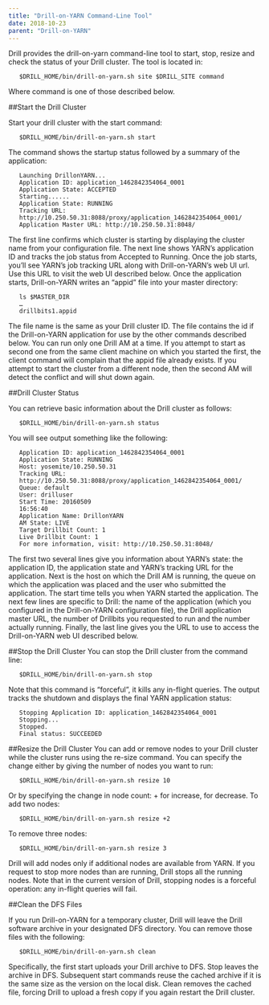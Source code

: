 ```yaml
---
title: "Drill-on-YARN Command-Line Tool"
date: 2018-10-23
parent: "Drill-on-YARN"
---  
```


Drill provides the drill-on-yarn command-line tool to start, stop, resize and check the status of your Drill cluster. The tool is located in:  

       $DRILL_HOME/bin/drill-on-yarn.sh site $DRILL_SITE command

Where command is one of those described below.  

##Start the Drill Cluster  

Start your drill cluster with the start command:  

       $DRILL_HOME/bin/drill-on-yarn.sh start  

The command shows the startup status followed by a summary of the application:  

       Launching DrillonYARN...
       Application ID: application_1462842354064_0001
       Application State: ACCEPTED
       Starting......
       Application State: RUNNING
       Tracking URL:
       http://10.250.50.31:8088/proxy/application_1462842354064_0001/
       Application Master URL: http://10.250.50.31:8048/


The first line confirms which cluster is starting by displaying the cluster name from your
configuration file. The next line shows YARN’s application ID and tracks the job status from
Accepted to Running. Once the job starts, you’ll see YARN’s job tracking URL along with
Drill-on-YARN’s web UI url. Use this URL to visit the web UI described below. Once the application starts, Drill-on-YARN writes an “appid” file into your master directory:  

       ls $MASTER_DIR
       …
       drillbits1.appid  

The file name is the same as your Drill cluster ID. The file contains the id if the Drill-on-YARN application for use by the other commands described below. You can run only one Drill AM at a time. If you attempt to start as second one from the same client machine on which you started the first, the client command will complain that the appid file already exists. If you attempt to start the cluster from a different node, then the second AM will detect the conflict and will shut down again.  

##Drill Cluster Status 

You can retrieve basic information about the Drill cluster as follows:

       $DRILL_HOME/bin/drill-on-yarn.sh status

You will see output something like the following:  

       Application ID: application_1462842354064_0001
       Application State: RUNNING
       Host: yosemite/10.250.50.31
       Tracking URL:
       http://10.250.50.31:8088/proxy/application_1462842354064_0001/
       Queue: default
       User: drilluser
       Start Time: 20160509
       16:56:40
       Application Name: DrillonYARN
       AM State: LIVE
       Target Drillbit Count: 1
       Live Drillbit Count: 1
       For more information, visit: http://10.250.50.31:8048/  


The first two several lines give you information about YARN’s state: the application ID, the
application state and YARN’s tracking URL for the application. Next is the host on which the Drill AM is running, the queue on which the application was placed and the user who submitted the application. The start time tells you when YARN started the application.
The next few lines are specific to Drill: the name of the application (which you configured in the Drill-on-YARN configuration file), the Drill application master URL, the number of Drillbits you requested to run and the number actually running. Finally, the last line gives you the URL to use to access the Drill-on-YARN web UI described below.  

##Stop the Drill Cluster
You can stop the Drill cluster from the command line:  

       $DRILL_HOME/bin/drill-on-yarn.sh stop  

Note that this command is “forceful”, it kills any in-flight queries. The output tracks the shutdown and displays the final YARN application status:  

       Stopping Application ID: application_1462842354064_0001
       Stopping...
       Stopped.
       Final status: SUCCEEDED  

##Resize the Drill Cluster
You can add or remove nodes to your Drill cluster while the cluster runs using the re-size
command. You can specify the change either by giving the number of nodes you want to run:  

       $DRILL_HOME/bin/drill-on-yarn.sh resize 10  

Or by specifying the change in node count: + for increase, for decrease. To add two nodes:  

       $DRILL_HOME/bin/drill-on-yarn.sh resize +2  

To remove three nodes:  

       $DRILL_HOME/bin/drill-on-yarn.sh resize 3  

Drill will add nodes only if additional nodes are available from YARN. If you request to stop more nodes than are running, Drill stops all the running nodes. Note that in the current version of Drill, stopping nodes is a forceful operation: any in-flight queries will fail.  

##Clean the DFS Files  

If you run Drill-on-YARN for a temporary cluster, Drill will leave the Drill software archive in your designated DFS directory. You can remove those files with the following:  

       $DRILL_HOME/bin/drill-on-yarn.sh clean  

Specifically, the first start uploads your Drill archive to DFS. Stop leaves the archive in DFS. Subsequent start commands reuse the cached archive if it is the same size as the version on the local disk. Clean removes the cached file, forcing Drill to upload a fresh copy if you again restart the Drill cluster.